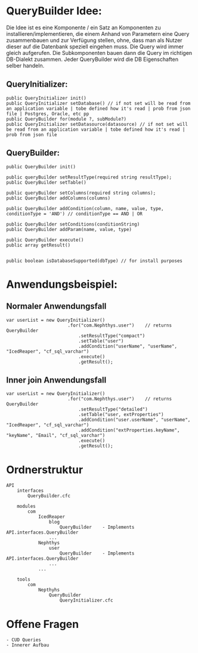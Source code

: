 # QueryBuilder Idee:

Die Idee ist es eine Komponente / ein Satz an Komponenten zu installieren/implementieren, die einem Anhand von Parametern eine Query zusammenbauen und zur Verfügung stellen, ohne, dass man als Nutzer dieser auf die Datenbank speziell eingehen muss.
Die Query wird immer gleich aufgerufen. Die Subkomponenten bauen dann die Query im richtigen DB-Dialekt zusammen.
Jeder QueryBuilder wird die DB Eigenschaften selber handeln.


## QueryInitializer:
    public QueryInitializer init()
    public QueryInitializer setDatabase() // if not set will be read from an application variable | tobe defined how it's read | prob from json file | Postgres, Oracle, etc pp
    public QueryBuilder for(module ?, subModule?)
    public QueryInitializer setDatasource(datasource) // if not set will be read from an application variable | tobe defined how it's read | prob from json file

## QueryBuilder:
    public QueryBuilder init()
    
    public queryBuilder setResultType(required string resultType);
    public QueryBuilder setTable()
    
    public queryBuilder setColumns(required string columns);
    public QueryBuilder addColumns(columns)
    
    public QueryBuilder addCondition(column, name, value, type, conditionType = 'AND') // conditionType == AND | OR
    
    public QueryBuilder setConditions(conditionString)
    public QueryBuilder addParam(name, value, type)
    
    public QueryBuilder execute()
    public array getResult()
    
    
    public boolean isDatabaseSupported(dbType) // for install purposes


# Anwendungsbeispiel:
## Normaler Anwendungsfall
    var userList = new QueryInitializer()
                           .for("com.Nephthys.user")    // returns QueryBuilder
                               .setResultType("compact")
                               .setTable("user")
                               .addCondition("userName", "userName", "IcedReaper", "cf_sql_varchar")
                               .execute()
                               .getResult();

## Inner join Anwendungsfall
    var userList = new QueryInitializer()
                           .for("com.Nephthys.user")    // returns QueryBuilder
                               .setResultType("detailed")
                               .setTable("user, extProperties")
                               .addCondition("user.userName", "userName", "IcedReaper", "cf_sql_varchar")
                               .addCondition("extProperties.keyName", "keyName", "Email", "cf_sql_varchar")
                               .execute()
                               .getResult();

# Ordnerstruktur
    API
        interfaces
            QueryBuilder.cfc
        
        modules
            com
                IcedReaper
                    blog
                        QueryBuilder    - Implements API.interfaces.QueryBuilder
                    ...
                Nephthys
                    user
                        QueryBuilder    - Implements API.interfaces.QueryBuilder
                    ...
                ...
        
        tools
            com
                Nepthyhs
                    QueryBuilder
                        QueryInitializer.cfc

# Offene Fragen
    - CUD Queries
    - Innerer Aufbau
